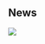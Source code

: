 ## News

![](https://images.unsplash.com/photo-1478940020726-e9e191651f1a?ixlib=rb-1.2.1&ixid=eyJhcHBfaWQiOjEyMDd9&auto=format&fit=crop&w=2850&q=80)
